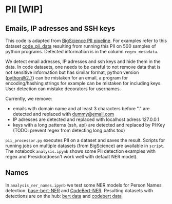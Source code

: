 # PII [WIP]

## Emails, IP adresses and SSH keys
This code is adapted from [BigScience PII pipeline](https://github.com/bigscience-workshop/data-preparation/tree/main/preprocessing/training/02_pii). For examples refer to this dataset [code_pii_data](https://huggingface.co/datasets/loubnabnl/code_pii_data) resulting from running this PII on 500 samples of python programs. Detected information is in the column `regex_metadata`.

We detect email adresses, IP adresses and ssh keys and hide them in the data. In code datasets, one needs to be careful to not remove data that is not sensitive information but has similar format, python version (python@2.7) can be mistaken for an email, a program for encoding/hashing strings for example can be mistaken for including keys. User detection can mistake decorators for usernames.

Currently, we remove: 
* emails with domain name and at least 3 characters before "." are detected and replaced with dummy@email.com
* IP adresses are detected and replaced with localhost adress 127.0.0.1
* keys with a long patterns (ssh, api) are detected and replaced by PI:Key (TODO: prevent regex from detecting long paths too)

`pii_processor.py` executes PII on a dataset and saves the result. Scripts for running jobs on multiple datasets (from BigScience) are available in `script`.
The notebook `analysis.ipynb` shows some PII detection examples with regex and Presidio(doesn't work well with default NER model).

## Names
In `analysis_ner_names.ipynb` we test some NER models for Person Names detection: [base-bert-NER](https://huggingface.co/dslim/bert-base-NER?text=My+name+is+Sarah+and+I+live+in+London) and [CodeBert-NER](https://huggingface.co/mrm8488/codebert-base-finetuned-stackoverflow-ner). Resulting datasets with detections are on the hub: [bert data](https://huggingface.co/datasets/loubnabnl/names_detection_bert_ner) and [codebert data](https://huggingface.co/datasets/loubnabnl/names_detection_codebert) 
